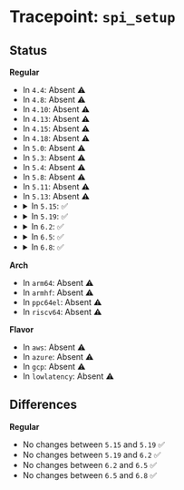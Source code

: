 # Tracepoint: <code>spi_setup</code>

## Status
<b>Regular</b>
<ul>
<li>
In <code>4.4</code>: Absent ⚠️
</li>
<li>
In <code>4.8</code>: Absent ⚠️
</li>
<li>
In <code>4.10</code>: Absent ⚠️
</li>
<li>
In <code>4.13</code>: Absent ⚠️
</li>
<li>
In <code>4.15</code>: Absent ⚠️
</li>
<li>
In <code>4.18</code>: Absent ⚠️
</li>
<li>
In <code>5.0</code>: Absent ⚠️
</li>
<li>
In <code>5.3</code>: Absent ⚠️
</li>
<li>
In <code>5.4</code>: Absent ⚠️
</li>
<li>
In <code>5.8</code>: Absent ⚠️
</li>
<li>
In <code>5.11</code>: Absent ⚠️
</li>
<li>
In <code>5.13</code>: Absent ⚠️
</li>
<li>
<details>
<summary>In <code>5.15</code>: ✅</summary>

Event:

```c
struct trace_event_raw_spi_setup {
    struct trace_entry ent;
    int bus_num;
    int chip_select;
    long unsigned int mode;
    unsigned int bits_per_word;
    unsigned int max_speed_hz;
    int status;
    char __data[0];
};
```
Function:

```c
void trace_event_raw_event_spi_setup(void *__data, struct spi_device *spi, int status);
```
</details>
</li>
<li>
<details>
<summary>In <code>5.19</code>: ✅</summary>

Event:

```c
struct trace_event_raw_spi_setup {
    struct trace_entry ent;
    int bus_num;
    int chip_select;
    long unsigned int mode;
    unsigned int bits_per_word;
    unsigned int max_speed_hz;
    int status;
    char __data[0];
};
```
Function:

```c
void trace_event_raw_event_spi_setup(void *__data, struct spi_device *spi, int status);
```
</details>
</li>
<li>
<details>
<summary>In <code>6.2</code>: ✅</summary>

Event:

```c
struct trace_event_raw_spi_setup {
    struct trace_entry ent;
    int bus_num;
    int chip_select;
    long unsigned int mode;
    unsigned int bits_per_word;
    unsigned int max_speed_hz;
    int status;
    char __data[0];
};
```
Function:

```c
void trace_event_raw_event_spi_setup(void *__data, struct spi_device *spi, int status);
```
</details>
</li>
<li>
<details>
<summary>In <code>6.5</code>: ✅</summary>

Event:

```c
struct trace_event_raw_spi_setup {
    struct trace_entry ent;
    int bus_num;
    int chip_select;
    long unsigned int mode;
    unsigned int bits_per_word;
    unsigned int max_speed_hz;
    int status;
    char __data[0];
};
```
Function:

```c
void trace_event_raw_event_spi_setup(void *__data, struct spi_device *spi, int status);
```
</details>
</li>
<li>
<details>
<summary>In <code>6.8</code>: ✅</summary>

Event:

```c
struct trace_event_raw_spi_setup {
    struct trace_entry ent;
    int bus_num;
    int chip_select;
    long unsigned int mode;
    unsigned int bits_per_word;
    unsigned int max_speed_hz;
    int status;
    char __data[0];
};
```
Function:

```c
void trace_event_raw_event_spi_setup(void *__data, struct spi_device *spi, int status);
```
</details>
</li>
</ul>
<b>Arch</b>
<ul>
<li>
In <code>arm64</code>: Absent ⚠️
</li>
<li>
In <code>armhf</code>: Absent ⚠️
</li>
<li>
In <code>ppc64el</code>: Absent ⚠️
</li>
<li>
In <code>riscv64</code>: Absent ⚠️
</li>
</ul>
<b>Flavor</b>
<ul>
<li>
In <code>aws</code>: Absent ⚠️
</li>
<li>
In <code>azure</code>: Absent ⚠️
</li>
<li>
In <code>gcp</code>: Absent ⚠️
</li>
<li>
In <code>lowlatency</code>: Absent ⚠️
</li>
</ul>

## Differences
<b>Regular</b>
<ul>
<li>
No changes between <code>5.15</code> and <code>5.19</code> ✅
</li>
<li>
No changes between <code>5.19</code> and <code>6.2</code> ✅
</li>
<li>
No changes between <code>6.2</code> and <code>6.5</code> ✅
</li>
<li>
No changes between <code>6.5</code> and <code>6.8</code> ✅
</li>
</ul>

